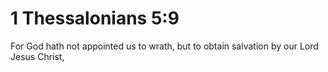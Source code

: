 # 1 Thessalonians 5:9

For God hath not appointed us to wrath, but to obtain salvation by our Lord Jesus Christ,